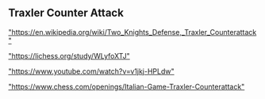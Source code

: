 <h2>Traxler Counter Attack</h2>
<p><a href="https://en.wikipedia.org/wiki/Two_Knights_Defense,_Traxler_Counterattack">"https://en.wikipedia.org/wiki/Two_Knights_Defense,_Traxler_Counterattack"</a></p>

<p><a href="https://lichess.org/study/WLyfoXTJ">"https://lichess.org/study/WLyfoXTJ"</a></p>

<p><a href="https://www.youtube.com/watch?v=v1jkj-HPLdw">"https://www.youtube.com/watch?v=v1jkj-HPLdw"</a></p>

<p><a href="https://www.chess.com/openings/Italian-Game-Traxler-Counterattack">"https://www.chess.com/openings/Italian-Game-Traxler-Counterattack"</a></p>

